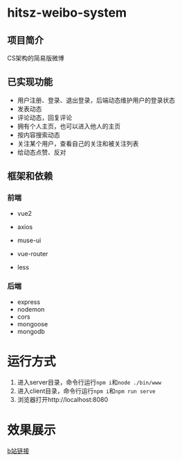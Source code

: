 # hitsz-weibo-system

## 项目简介

CS架构的简易版微博

## 已实现功能

- 用户注册、登录、退出登录，后端动态维护用户的登录状态
- 发表动态
- 评论动态，回复评论
- 拥有个人主页，也可以进入他人的主页
- 按内容搜索动态
- 关注某个用户，查看自己的关注和被关注列表
- 给动态点赞、反对

## 框架和依赖

### 前端

- vue2

- axios
- muse-ui
- vue-router
- less

### 后端

- express
- nodemon
- cors
- mongoose
- mongodb

# 运行方式

1. 进入server目录，命令行运行`npm i`和`node ./bin/www`
2. 进入client目录，命令行运行`npm i`和`npm run serve`
3. 浏览器打开http://localhost:8080

# 效果展示

[b站链接](https://www.bilibili.com/video/BV1hK4y1o71N/)

